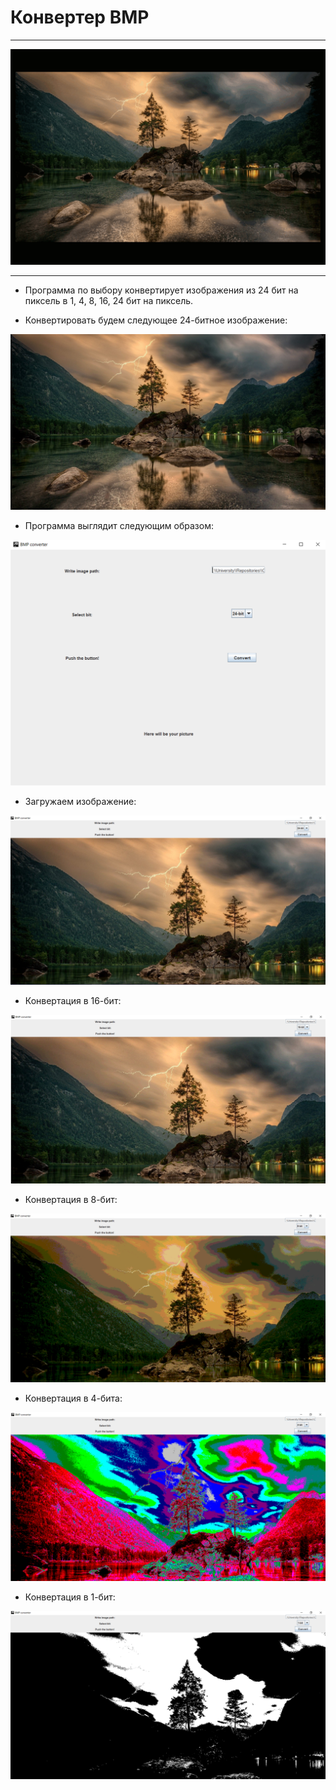 # Конвертер BMP

---

![Gif](https://github.com/Vya4eslavSeleznev/CompArch/blob/develop/docs/bmpConverter.gif)

---

- Программа по выбору конвертирует изображения из 24 бит на пиксель в 1, 4, 8, 16, 24 бит на пиксель. 

- Конвертировать будем следующее 24-битное изображение:

![Picture](/docs/picture.png)

- Программа выглядит следующим образом:

![Programm](/docs/mainScreen.png)

- Загружаем изображение:

![LoadImage](/docs/loadImage.png)

- Конвертация в 16-бит:

![16](/docs/16.png)

- Конвертация в 8-бит:

![8](/docs/8.png)

- Конвертация в 4-бита:

![4](/docs/4.png)

- Конвертация в 1-бит:

![1](/docs/1.png)
